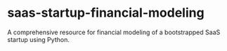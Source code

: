 # saas-startup-financial-modeling
A comprehensive resource for financial modeling of a bootstrapped SaaS startup using Python.
